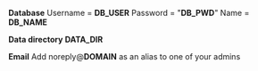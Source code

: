 **Database**
Username = __DB_USER__
Password = "__DB_PWD__"
Name = __DB_NAME__

**Data directory**
__DATA_DIR__

**Email**
Add noreply@__DOMAIN__ as an alias to one of your admins
